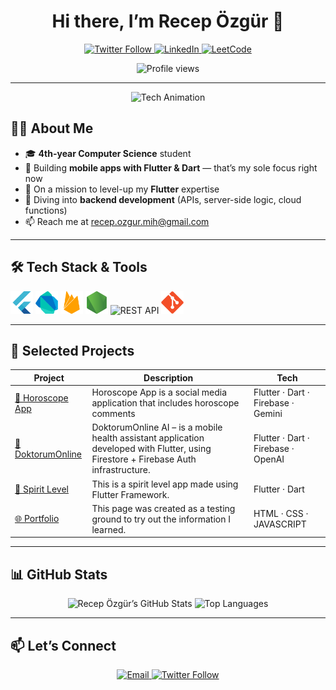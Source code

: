 <h1 align="center">Hi there, I’m Recep Özgür 👋</h1>
<p align="center">
 <a href="https://twitter.com/recep_zgr07">
    <img alt="Twitter Follow" src="https://img.shields.io/twitter/follow/recep_zgr07?style=social" />
  </a>
  <a href="https://www.linkedin.com/in/recepozgurmih/">
    <img alt="LinkedIn" src="https://img.shields.io/badge/LinkedIn-Recep%20Özgür-blue?style=social&logo=linkedin" />
  </a>
   <a href="https://leetcode.com/recepzgrmh">
    <img alt="LeetCode" src="https://img.shields.io/badge/LeetCode-recepzgrmh-yellow?style=social&logo=leetcode" />
  </a>
</p>

<p align="center">
  <img
    src="https://komarev.com/ghpvc/?username=recepzgrmh&style=flat-square&color=blueviolet"
    alt="Profile views"
  />
</p>

---

<!-- Banner -->
<p align="center">
  <img 
    src="https://media1.giphy.com/media/v1.Y2lkPTc5MGI3NjExY3EwdmwzcTIwM2htM3c3N2w1Y2w3OGFhYzI1MmF2NjQzYnJrdXd1NyZlcD12MV9pbnRlcm5hbF9naWZfYnlfaWQmY3Q9Zw/GRPy8MKag9U1U88hzY/giphy.gif" 
    alt="Tech Animation" 
    width="50%" 
   style="max-width:400px; height:auto;"
  />
</p>


## 👨‍💻 About Me

- 🎓 **4th-year Computer Science** student  
- 📱 Building **mobile apps with Flutter & Dart** — that’s my sole focus right now  
- 🚀 On a mission to level-up my **Flutter** expertise  
- 💾 Diving into **backend development** (APIs, server-side logic, cloud functions)  
- 📫 Reach me at [recep.ozgur.mih@gmail.com](mailto:recep.ozgur.mih@gmail.com)

---

## 🛠️ Tech Stack & Tools

<p align="left">
  <img src="https://raw.githubusercontent.com/devicons/devicon/master/icons/flutter/flutter-original.svg" alt="Flutter" width="36" height="36"/>
  <img src="https://raw.githubusercontent.com/devicons/devicon/master/icons/dart/dart-original.svg" alt="Dart" width="36" height="36"/>
  <img src="https://raw.githubusercontent.com/devicons/devicon/master/icons/firebase/firebase-plain.svg" alt="Firebase" width="36" height="36"/>
  <img src="https://raw.githubusercontent.com/devicons/devicon/master/icons/nodejs/nodejs-original.svg" alt="Node.js" width="36" height="36"/>
  <img src="https://raw.githubusercontent.com/devicons/devicon/master/icons/rest/rest-original-wordmark.svg" alt="REST API" width="36" height="36"/>
  <img src="https://raw.githubusercontent.com/devicons/devicon/master/icons/git/git-original.svg" alt="Git" width="36" height="36"/>
</p>

---

## 🚀 Selected Projects

| Project | Description | Tech |
| ------- | ----------- | ---- |
| [📱 Horoscope App](https://github.com/recepzgrmh/Horoscope_App) | Horoscope App is a social media application that includes horoscope comments | Flutter · Dart · Firebase · Gemini |
| [🤖 DoktorumOnline](https://github.com/recepzgrmh/DoktorumOnline-AI) | DoktorumOnline AI – is a mobile health assistant application developed with Flutter, using Firestore + Firebase Auth infrastructure. | Flutter · Dart · Firebase · OpenAI |
| [🔧 Spirit Level](https://github.com/recepzgrmh/Spirit_Level) | This is a spirit level app made using Flutter Framework. | Flutter · Dart |
| [🌐 Portfolio](https://github.com/recepzgrmh/recepzgrmh.github.io) |This page was created as a testing ground to try out the information I learned. | HTML · CSS · JAVASCRIPT |

---

## 📊 GitHub Stats

<p align="center">
  <img
    src="https://github-readme-stats.vercel.app/api?username=recepzgrmh&show_icons=true&theme=radical&title=Recep%20Özgür%20MIH's%20GitHub%20Stats"
    alt="Recep Özgür’s GitHub Stats"
    style="height:200px; width:auto;"
  />
  <img
    src="https://github-readme-stats.vercel.app/api/top-langs?username=recepzgrmh&theme=radical"
    alt="Top Languages"
  />
</p>



---

## 📫 Let’s Connect

<p align="center">
  <a href="mailto:recep.ozgur.mih@gmail.com">
    <img src="https://img.shields.io/badge/Email-recep.ozgur.mih@gmail.com-red?style=flat&logo=gmail" alt="Email" />
  </a>
  <a href="https://twitter.com/recep_zgr07">
    <img src="https://img.shields.io/twitter/follow/recep_zgr07?label=Follow&style=social" alt="Twitter Follow" />
  </a>
</p>
